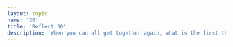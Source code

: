 ```yaml
---
layout: topic
name: '30'
title: 'Reflect 30'
description: 'When you can all get together again, what is the first thing you would like to do?'
---
```

